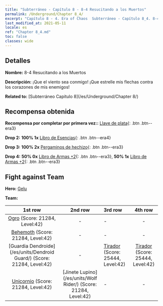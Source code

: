 ```yaml
---
title: "Subterráneo - Capítulo 8 - 8-4 Resucitando a los Muertos"
permalink: /Underground/Chapter 8_4/
excerpt: "Capítulo 8 - 4. Era of Chaos  Subterráneo - Capítulo 8_4. 8-4 Resucitando a los Muertos"
last_modified_at: 2021-05-11
locale: es
ref: "Chapter 8_4.md"
toc: false
classes: wide
---
```


## Detalles

 **Nombre:** 8-4 Resucitando a los Muertos

 **Descripción:** ¡Que el viento sea conmigo! ¡Que estrelle mis flechas contra los corazones de mis enemigos!

 **Related to:** [Subterráneo Capítulo 8](/es/Underground/Chapter 8/)

## Recompensa obtenida

 **Recompensa por completar por primera vez::** [Llave de plata](/ItemsES/con_693/){: .btn .btn--era3}

 **Drop 2:** **100% 1x** [Libro de Esencias](/ItemsES/mat_39/){: .btn .btn--era4}

 **Drop 3:** **100% 2x** [Pergaminos de hechizo](/ItemsES/con_694/){: .btn .btn--era3}

 **Drop 4:** **50% 0x** [Libro de Armas +2](/ItemsES/mat_32/){: .btn .btn--era3}, **50% 1x** [Libro de Armas +2](/ItemsES/mat_32/){: .btn .btn--era3}


## Fight against Team
 **Hero:** [Gelu](/es/heroes/Gelu/)

 **Team:**


  | 1st row | 2nd row | 3rd row | 4th row |
  |:----:|:----:|:----|:----:|
  | [Ogro](/es/units/Ogre/) (Score: 21284, Level:42)  | - | - | - |
  | [Behemoth](/es/units/Behemoth/) (Score: 21284, Level:42)  | - | - | - |
  | [Guardia Dendroide](/es/units/Dendroid Guard/) (Score: 21284, Level:42)  | - | [Tirador](/es/units/Sharpshooter/) (Score: 25444, Level:42)  | [Tirador](/es/units/Sharpshooter/) (Score: 25444, Level:42)  |
  | [Unicornio](/es/units/Unicorn/) (Score: 21284, Level:42)  | [Jinete Lupino](/es/units/Wolf Rider/) (Score: 21284, Level:42)  | - | - |


